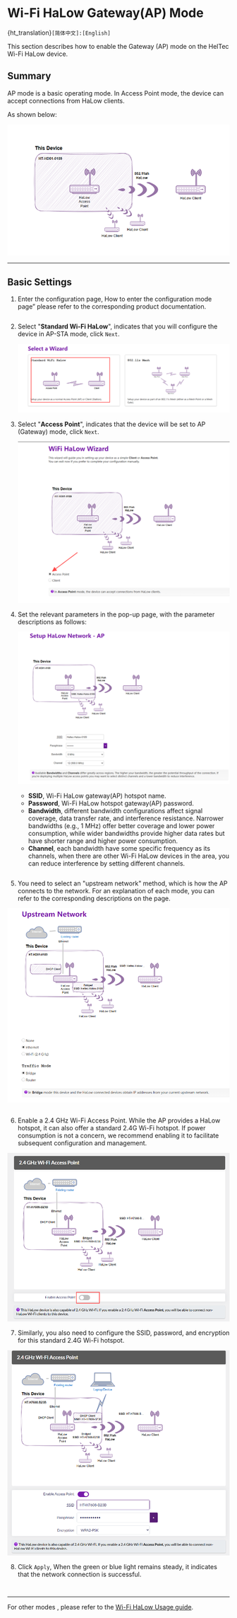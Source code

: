 # **Wi-Fi HaLow Gateway(AP) Mode**

{ht_translation}`[简体中文]:[English]`

This section describes how to enable the Gateway (AP) mode on the HelTec Wi-Fi HaLow device.

## Summary
AP mode is a basic operating mode. In Access Point mode, the device can accept connections from HaLow clients.

As shown below:

![](img/ap/01.png)

------------------------------------

## Basic Settings
1. Enter the configuration page, How to enter the configuration mode page” please refer to the corresponding product documentation.

``` {note} If it is a complete reset, you need to select the **Country** and **Hostname**, In summary, if this step appears, make the corresponding selection. If it does not appear, there is no need to take any action.
```

2. Select "**Standard Wi-Fi HaLow**", indicates that you will configure the device in AP-STA mode, click `Next`.

   ![](img/ap/02.png)

3. Select "**Access Point**", indicates that the device will be set to AP (Gateway) mode, click `Next`.

   ![](img/ap/03.png)

4. Set the relevant parameters in the pop-up page, with the parameter descriptions as follows:

   ![](img/ap/04.png)

   - **SSID**, Wi-Fi HaLow gateway(AP) hotspot name.
   - **Password**, Wi-Fi HaLow hotspot gateway(AP) password.
   - **Bandwidth**, different bandwidth configurations affect signal coverage, data transfer rate, and interference resistance. Narrower bandwidths (e.g., 1 MHz) offer better coverage and lower power consumption, while wider bandwidths provide higher data rates but have shorter range and higher power consumption.
   - **Channel**, each bandwidth have some specific frequency as its channels, when there are other Wi-Fi HaLow devices in the area, you can reduce interference by setting different channels.

``` {tip} Available Bandwidths and Channels differ greatly across regions. The higher your bandwidth, the greater the potential throughput of the connection. If you're deploying multiple HaLow access points you may want to select distinct channels and a lower bandwidth to reduce interference.
```

5. You need to select an "upstream network" method, which is how the AP connects to the network. For an explanation of each mode, you can refer to the corresponding descriptions on the page.

![](img/ap/07.png)

``` {note} If you use **Wi-Fi 2.4G** upstream, You need to enter the username and password for this upstream Wi-Fi.
```

6. Enable a 2.4 GHz Wi-Fi Access Point. While the AP provides a HaLow hotspot, it can also offer a standard 2.4G Wi-Fi hotspot. If power consumption is not a concern, we recommend enabling it to facilitate subsequent configuration and management.

![](img/ap/09.png)

7. Similarly, you also need to configure the SSID, password, and encryption for this standard 2.4G Wi-Fi hotspot.

![](img/ap/10.png)

8. Click `Apply`, When the green or blue light remains steady, it indicates that the network connection is successful.

``` {note} If your upstream network is Ethernet, do not forget to connect the network cable.
```

``` {Warning} If you selected Ethernet mode, observe the color of your indicator light, it should be blue for USB cable and green for RJ45 cable. If the color of the light does not match the connection of the cable, you will need to change it to the appropriate color by pressing the button.
```

------------------------------------

For other modes , please refer to the [Wi-Fi HaLow Usage guide](https://docs.heltec.org/en/wifi_halow/ht-h7608/index.html#configurantion).